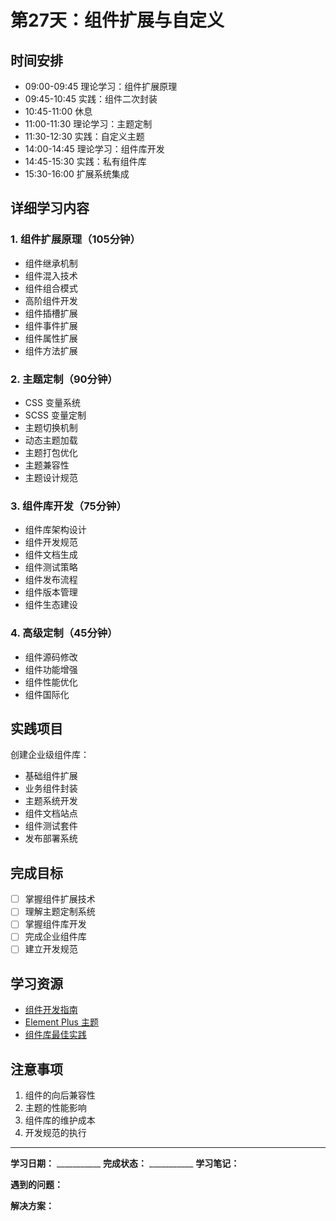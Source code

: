 # 第27天：组件扩展与自定义

## 时间安排
- 09:00-09:45 理论学习：组件扩展原理
- 09:45-10:45 实践：组件二次封装
- 10:45-11:00 休息
- 11:00-11:30 理论学习：主题定制
- 11:30-12:30 实践：自定义主题
- 14:00-14:45 理论学习：组件库开发
- 14:45-15:30 实践：私有组件库
- 15:30-16:00 扩展系统集成

## 详细学习内容

### 1. 组件扩展原理（105分钟）
- 组件继承机制
- 组件混入技术
- 组件组合模式
- 高阶组件开发
- 组件插槽扩展
- 组件事件扩展
- 组件属性扩展
- 组件方法扩展

### 2. 主题定制（90分钟）
- CSS 变量系统
- SCSS 变量定制
- 主题切换机制
- 动态主题加载
- 主题打包优化
- 主题兼容性
- 主题设计规范

### 3. 组件库开发（75分钟）
- 组件库架构设计
- 组件开发规范
- 组件文档生成
- 组件测试策略
- 组件发布流程
- 组件版本管理
- 组件生态建设

### 4. 高级定制（45分钟）
- 组件源码修改
- 组件功能增强
- 组件性能优化
- 组件国际化

## 实践项目
创建企业级组件库：
- 基础组件扩展
- 业务组件封装
- 主题系统开发
- 组件文档站点
- 组件测试套件
- 发布部署系统

## 完成目标
- [ ] 掌握组件扩展技术
- [ ] 理解主题定制系统
- [ ] 掌握组件库开发
- [ ] 完成企业组件库
- [ ] 建立开发规范

## 学习资源
- [组件开发指南](https://cn.vuejs.org/guide/components/)
- [Element Plus 主题](https://element-plus.org/zh-CN/guide/theming.html)
- [组件库最佳实践](https://vue-component-lib-guide.netlify.app/)

## 注意事项
1. 组件的向后兼容性
2. 主题的性能影响
3. 组件库的维护成本
4. 开发规范的执行

---

**学习日期：** ___________
**完成状态：** ___________
**学习笔记：**



**遇到的问题：**



**解决方案：**